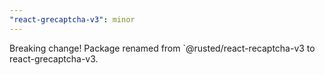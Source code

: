 ```yaml
---
"react-grecaptcha-v3": minor
---
```


Breaking change! Package renamed from `@rusted/react-recaptcha-v3 to react-grecaptcha-v3.

